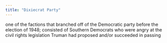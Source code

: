 ```yaml
---
title: "Dixiecrat Party"
---
```

one of the factions that branched off of the Democratic party before the election of 1948; consisted of Southern Democrats who were angry at the civil rights legislation Truman had proposed and/or succeeded in passing

